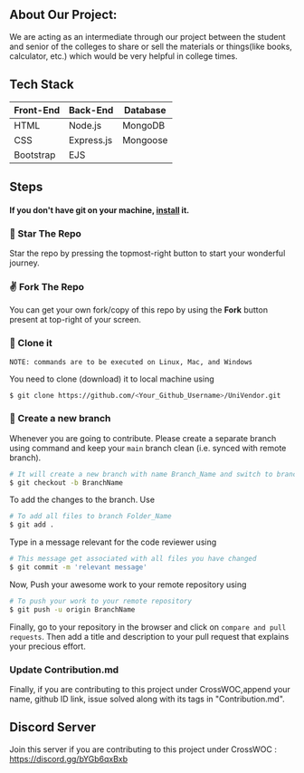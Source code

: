 ## About Our Project:

We are acting as an intermediate through our project between the student and senior of the colleges to share or sell the materials or things(like books, calculator, etc.) which would be very helpful in college times.

## Tech Stack

| Front-End | Back-End   | Database |
| --------- | ---------- | -------- |
| HTML      | Node.js    | MongoDB  |
| CSS       | Express.js | Mongoose |
| Bootstrap | EJS        | &nbsp;   |

## Steps

#### If you don't have git on your machine, [install](https://help.github.com/articles/set-up-git/) it.

### :star2: Star The Repo

Star the repo by pressing the topmost-right button to start your wonderful journey.

### :v: Fork The Repo

You can get your own fork/copy of this repo by using the <b>Fork</b> button present at top-right of your screen.

### :brain: Clone it

`NOTE: commands are to be executed on Linux, Mac, and Windows`

You need to clone (download) it to local machine using

```sh
$ git clone https://github.com/<Your_Github_Username>/UniVendor.git
```

### :metal: Create a new branch

Whenever you are going to contribute. Please create a separate branch using command and keep your `main` branch clean (i.e. synced with remote branch).

```sh
# It will create a new branch with name Branch_Name and switch to branch Folder_Name
$ git checkout -b BranchName
```

To add the changes to the branch. Use

```sh
# To add all files to branch Folder_Name
$ git add .
```

Type in a message relevant for the code reviewer using

```sh
# This message get associated with all files you have changed
$ git commit -m 'relevant message'
```

Now, Push your awesome work to your remote repository using

```sh
# To push your work to your remote repository
$ git push -u origin BranchName
```

Finally, go to your repository in the browser and click on `compare and pull requests`.
Then add a title and description to your pull request that explains your precious effort.

### Update Contribution.md

Finally, if you are contributing to this project under CrossWOC,append your name, github ID link, issue solved along with its tags in "Contribution.md".

## Discord Server

Join this server if you are contributing to this project under CrossWOC : https://discord.gg/bYGb6qxBxb
